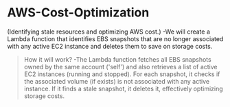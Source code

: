 # AWS-Cost-Optimization
(Identifying stale resources and optimizing AWS cost.)
-We will create a Lambda function that identifies EBS snapshots that are no longer associated with any active EC2 instance and deletes them to save on storage costs.

>How it will work?
-The Lambda function fetches all EBS snapshots owned by the same account ('self') and also retrieves a list of active EC2 instances (running and stopped). For each snapshot, it checks if the associated volume (if exists) is not associated with any active instance. If it finds a stale snapshot, it deletes it, effectively optimizing storage costs.
